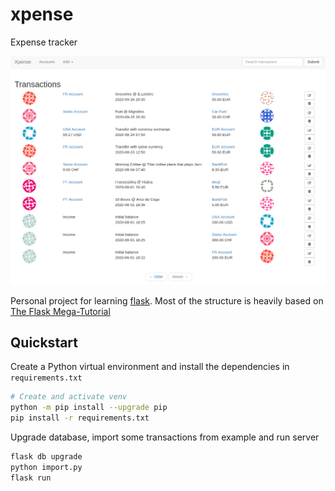 # xpense
Expense tracker

![Screenshot](.img/index.png)


Personal project for learning [flask].
Most of the structure is heavily based on [The Flask Mega-Tutorial]

## Quickstart

Create a Python virtual environment and install the dependencies in `requirements.txt`
```bash
# Create and activate venv
python -m pip install --upgrade pip
pip install -r requirements.txt
```

Upgrade database, import some transactions from example and run server
```bash
flask db upgrade
python import.py
flask run
```


[flask]: https://flask.palletsprojects.com/en/1.1.x/
[The Flask Mega-Tutorial]: https://blog.miguelgrinberg.com/post/the-flask-mega-tutorial-part-i-hello-world

